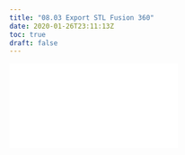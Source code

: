 ```yaml
---
title: "08.03 Export STL Fusion 360"
date: 2020-01-26T23:11:13Z
toc: true
draft: false
---
```


![Link to included file content](../../../../digital-fabrication/3d-printing/export-stl-fusion-360.md)
